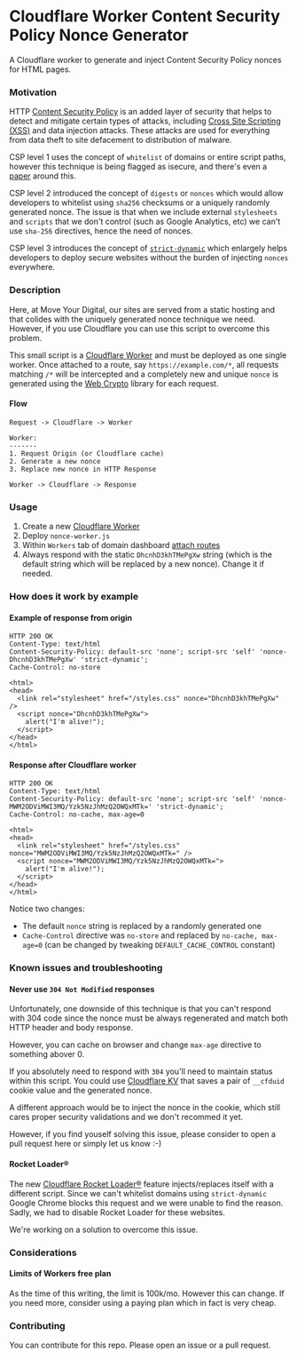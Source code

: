 # Cloudflare Worker Content Security Policy Nonce Generator
A Cloudflare worker to generate and inject Content Security Policy nonces for HTML pages.

### Motivation
HTTP [Content Security Policy](https://developer.mozilla.org/en-US/docs/Web/HTTP/CSP) is an added layer of security that helps to detect and mitigate certain types of attacks, including [Cross Site Scripting (XSS)](https://developer.mozilla.org/en-US/docs/Glossary/XSS) and data injection attacks. These attacks are used for everything from data theft to site defacement to distribution of malware.

CSP level 1 uses the concept of `whitelist` of domains or entire script paths, however this technique is being flagged as isecure, and there's even a [paper](https://research.google/pubs/pub45542/) around this.

CSP level 2 introduced the concept of `digests` or `nonces` which would allow developers to whitelist using `sha256` checksums or a uniquely randomly generated nonce. The issue is that when we include external `stylesheets` and `scripts` that we don't control (such as Google Analytics, etc) we can't use `sha-256` directives, hence the need of nonces.

CSP level 3 introduces the concept of [`strict-dynamic`](https://content-security-policy.com/strict-dynamic/) which enlargely helps developers to deploy secure websites without the burden of injecting `nonces` everywhere.

### Description

Here, at Move Your Digital, our sites are served from a static hosting and that colides with the uniquely generated nonce technique we need. However, if you use Cloudflare you can use this script to overcome this problem.

This small script is a [Cloudflare Worker](https://workers.cloudflare.com/) and must be deployed as one single worker. Once attached to a route, say `https://example.com/*`, all requests matching `/*` will be intercepted and a completely new and unique `nonce` is generated using the [Web Crypto](https://developers.cloudflare.com/workers/reference/apis/web-crypto/) library for each request.

#### Flow
```
Request -> Cloudflare -> Worker

Worker:
-------
1. Request Origin (or Cloudflare cache)
2. Generate a new nonce
3. Replace new nonce in HTTP Response

Worker -> Cloudflare -> Response
```

### Usage

1. Create a new [Cloudflare Worker](https://workers.cloudflare.com/)
2. Deploy `nonce-worker.js`
3. Within `Workers` tab of domain dashboard [attach routes](https://developers.cloudflare.com/workers/about/routes/)
4. Always respond with the static `DhcnhD3khTMePgXw` string (which is the default string which will be replaced by a new nonce). Change it if needed.

### How does it work by example

#### Example of response from origin
```
HTTP 200 OK
Content-Type: text/html
Content-Security-Policy: default-src 'none'; script-src 'self' 'nonce-DhcnhD3khTMePgXw' 'strict-dynamic';
Cache-Control: no-store

<html>
<head>
  <link rel="stylesheet" href="/styles.css" nonce="DhcnhD3khTMePgXw" />
  <script nonce="DhcnhD3khTMePgXw">
    alert("I'm alive!");
  </script>
</head>
</html>
```

#### Response after Cloudflare worker
```
HTTP 200 OK
Content-Type: text/html
Content-Security-Policy: default-src 'none'; script-src 'self' 'nonce-MWM2ODViMWI3MQ/Yzk5NzJhMzQ2OWQxMTk=' 'strict-dynamic';
Cache-Control: no-cache, max-age=0

<html>
<head>
  <link rel="stylesheet" href="/styles.css" nonce="MWM2ODViMWI3MQ/Yzk5NzJhMzQ2OWQxMTk=" />
  <script nonce="MWM2ODViMWI3MQ/Yzk5NzJhMzQ2OWQxMTk=">
    alert("I'm alive!");
  </script>
</head>
</html>
```

Notice two changes:
- The default `nonce` string is replaced by a randomly generated one
- `Cache-Control` directive was `no-store` and replaced by `no-cache, max-age=0` (can be changed by tweaking `DEFAULT_CACHE_CONTROL` constant)

### Known issues and troubleshooting

#### Never use `304 Not Modified` responses
Unfortunately, one downside of this technique is that you can't respond with 304 code since the nonce must be always regenerated and match both HTTP header and body response.

However, you can cache on browser and change `max-age` directive to something abover 0.

If you absolutely need to respond with `304` you'll need to maintain status within this script. You could use [Cloudflare KV](https://developers.cloudflare.com/workers/reference/apis/kv/) that saves a pair of `__cfduid` cookie value and the generated nonce.

A different approach would be to inject the nonce in the cookie, which still cares proper security validations and we don't recommed it yet.

However, if you find youself solving this issue, please consider to open a pull request here or simply let us know :-)

#### Rocket Loader®

The new [Cloudflare Rocket Loader®](https://blog.cloudflare.com/we-have-lift-off-rocket-loader-ga-is-mobile/) feature injects/replaces itself with a different script. Since we can't whitelist domains using `strict-dynamic` Google Chrome blocks this request and we were unable to find the reason. Sadly, we had to disable Rocket Loader for these websites.

We're working on a solution to overcome this issue.


### Considerations

#### Limits of Workers free plan

As the time of this writing, the limit is 100k/mo. However this can change. If you need more, consider using a paying plan which in fact is very cheap.

### Contributing

You can contribute for this repo. Please open an issue or a pull request.